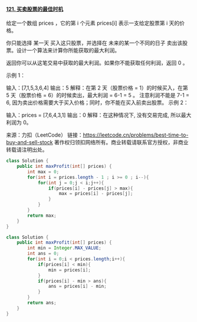 #### [121. 买卖股票的最佳时机](https://leetcode.cn/problems/best-time-to-buy-and-sell-stock/)

给定一个数组 prices ，它的第 i 个元素 prices[i] 表示一支给定股票第 i 天的价格。

你只能选择 某一天 买入这只股票，并选择在 未来的某一个不同的日子 卖出该股票。设计一个算法来计算你所能获取的最大利润。

返回你可以从这笔交易中获取的最大利润。如果你不能获取任何利润，返回 0 。

 

示例 1：

输入：[7,1,5,3,6,4]
输出：5
解释：在第 2 天（股票价格 = 1）的时候买入，在第 5 天（股票价格 = 6）的时候卖出，最大利润 = 6-1 = 5 。
     注意利润不能是 7-1 = 6, 因为卖出价格需要大于买入价格；同时，你不能在买入前卖出股票。
示例 2：

输入：prices = [7,6,4,3,1]
输出：0
解释：在这种情况下, 没有交易完成, 所以最大利润为 0。

来源：力扣（LeetCode）
链接：https://leetcode.cn/problems/best-time-to-buy-and-sell-stock
著作权归领扣网络所有。商业转载请联系官方授权，非商业转载请注明出处。



```java
class Solution {
    public int maxProfit(int[] prices) {
        int max = 0;
        for(int i = prices.length - 1 ; i >= 0 ; i--){
            for(int j = 0;j < i;j++){
                if(prices[i] - prices[j] > max){
                    max = prices[i] - prices[j];
                }
            }
        }
        return max;
    }
}	
```

```java
class Solution {
    public int maxProfit(int[] prices) {
        int min = Integer.MAX_VALUE;
        int ans = 0;
        for(int i = 0;i < prices.length;i++){
            if(prices[i] < min){
                min = prices[i];
            }
            if(prices[i] - min > ans){
                ans = prices[i] - min;
            }
        }
        return ans;
    }
}
```

